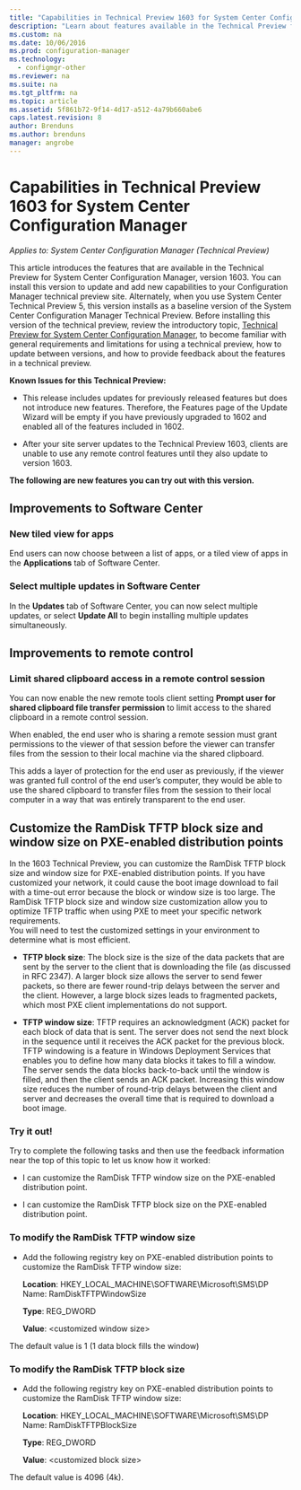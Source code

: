 ```yaml
---
title: "Capabilities in Technical Preview 1603 for System Center Configuration Manager"
description: "Learn about features available in the Technical Preview for System Center Configuration Manager, version 1603."
ms.custom: na
ms.date: 10/06/2016
ms.prod: configuration-manager
ms.technology:
  - configmgr-other
ms.reviewer: na
ms.suite: na
ms.tgt_pltfrm: na
ms.topic: article
ms.assetid: 5f861b72-9f14-4d17-a512-4a79b660abe6
caps.latest.revision: 8
author: Brendunsms.author: brendunsmanager: angrobe
---
```

# Capabilities in Technical Preview 1603 for System Center Configuration Manager*Applies to: System Center Configuration Manager (Technical Preview)*
This article introduces the features that are available in the Technical Preview for System Center Configuration Manager, version 1603. You can install this version to update and add new capabilities to your Configuration Manager technical preview site. Alternately, when you use System Center Technical Preview 5, this version installs as a baseline version of the System Center Configuration Manager Technical Preview. Before installing this version of the technical preview, review the introductory topic, [Technical Preview for System Center Configuration Manager](../../core/get-started/technical-preview.md), to become familiar with general requirements and limitations for using a technical preview, how to update between versions, and how to provide feedback about the features in a technical preview.  

 **Known Issues for this Technical Preview:**  

-   This release includes updates for previously released features but does not introduce new features. Therefore, the Features page of the Update Wizard will be empty if you have previously upgraded to 1602 and enabled all of the features included in 1602.  

-   After your site server updates to the Technical Preview 1603, clients are unable to use any remote control features until they also update to version 1603.  

 **The following are new features you can try out with this version.**  

##  <a name="BKMK_SC1603"></a> Improvements to Software Center  

### New tiled view for apps  
 End users can now choose between a list of apps, or a tiled view of apps in the **Applications** tab of Software Center.  

### Select multiple updates in Software Center  
 In the **Updates** tab of Software Center, you can now select multiple updates, or select **Update All** to begin installing multiple updates simultaneously.  

##  <a name="BKMK_RC1603"></a> Improvements to remote control  

### Limit shared clipboard access in a remote control session  
 You can now enable the new remote tools client setting **Prompt user for shared clipboard file transfer permission** to limit access to the shared clipboard in a remote control session.  

 When enabled, the end user who is sharing a remote session must grant permissions to the viewer of that session before the viewer can transfer files from the session to their local machine via the shared clipboard.  

 This adds a layer of protection for the end user as previously, if the viewer was granted full control of the end user’s computer, they would be able to use the shared clipboard to transfer files from the session to their local computer in a way that was entirely transparent to the end user.  

##  <a name="BKMK_RamDiskTFTP"></a> Customize the RamDisk TFTP block size and window size on PXE-enabled distribution points  
 In the 1603 Technical Preview, you can customize the RamDisk TFTP block size and window size for PXE-enabled distribution points. If you have customized your network, it could cause the boot image download to fail with a time-out error because the block or window size is too large. The RamDisk TFTP block size and window size customization allow you to optimize TFTP traffic when using PXE to meet your specific network requirements.   
You will need to test the customized settings in your environment to determine what is most efficient.  

-   **TFTP block size**: The block size is the size of the data packets that are sent by the server to the client that is downloading the file (as discussed in RFC 2347). A larger block size allows the server to send fewer packets, so there are fewer round-trip delays between the server and the client. However, a large block sizes leads to fragmented packets, which most PXE client implementations do not support.  

-   **TFTP window size**: TFTP requires an acknowledgment (ACK) packet for each block of data that is sent. The server does not send the next block in the sequence until it receives the ACK packet for the previous block. TFTP windowing is a feature in Windows Deployment Services that enables you to define how many data blocks it takes to fill a window. The server sends the data blocks back-to-back until the window is filled, and then the client sends an ACK packet. Increasing this window size reduces the number of round-trip delays between the client and server and decreases the overall time that is required to download a boot image.  

### Try it out!  
 Try to complete the following tasks and then use the feedback information near the top of this topic to let us know how it worked:  

-   I can customize the RamDisk TFTP window size on the PXE-enabled distribution point.  

-   I can customize the RamDisk TFTP block size on the PXE-enabled distribution point.  

### To modify the RamDisk TFTP window size  

-   Add the following registry key on PXE-enabled distribution points to customize the RamDisk TFTP window size:  

     **Location**: HKEY_LOCAL_MACHINE\SOFTWARE\Microsoft\SMS\DP  
    Name: RamDiskTFTPWindowSize  

     **Type**: REG_DWORD  

     **Value**: &lt;customized window size\>  

 The default value is 1 (1 data block fills the window)  

### To modify the RamDisk TFTP block size  

-   Add the following registry key on PXE-enabled distribution points to customize the RamDisk TFTP window size:  

     **Location**: HKEY_LOCAL_MACHINE\SOFTWARE\Microsoft\SMS\DP  
    Name: RamDiskTFTPBlockSize  

     **Type**: REG_DWORD  

     **Value**: &lt;customized block size\>  

 The default value is 4096 (4k).  
